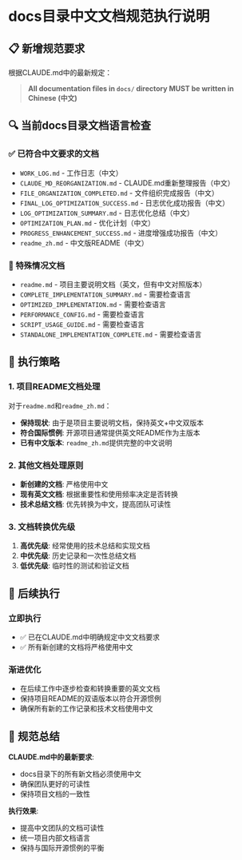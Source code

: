 # docs目录中文文档规范执行说明

## 📋 新增规范要求

根据CLAUDE.md中的最新规定：
> **All documentation files in `docs/` directory MUST be written in Chinese (中文)**

## 🔍 当前docs目录文档语言检查

### ✅ 已符合中文要求的文档
- `WORK_LOG.md` - 工作日志（中文）
- `CLAUDE_MD_REORGANIZATION.md` - CLAUDE.md重新整理报告（中文）
- `FILE_ORGANIZATION_COMPLETED.md` - 文件组织完成报告（中文）
- `FINAL_LOG_OPTIMIZATION_SUCCESS.md` - 日志优化成功报告（中文）
- `LOG_OPTIMIZATION_SUMMARY.md` - 日志优化总结（中文）
- `OPTIMIZATION_PLAN.md` - 优化计划（中文）
- `PROGRESS_ENHANCEMENT_SUCCESS.md` - 进度增强成功报告（中文）
- `readme_zh.md` - 中文版README（中文）

### 📝 特殊情况文档
- `readme.md` - 项目主要说明文档（英文，但有中文对照版本）
- `COMPLETE_IMPLEMENTATION_SUMMARY.md` - 需要检查语言
- `OPTIMIZED_IMPLEMENTATION.md` - 需要检查语言  
- `PERFORMANCE_CONFIG.md` - 需要检查语言
- `SCRIPT_USAGE_GUIDE.md` - 需要检查语言
- `STANDALONE_IMPLEMENTATION_COMPLETE.md` - 需要检查语言

## 🎯 执行策略

### 1. 项目README文档处理
对于`readme.md`和`readme_zh.md`：
- **保持现状**: 由于是项目主要说明文档，保持英文+中文双版本
- **符合国际惯例**: 开源项目通常提供英文README作为主版本
- **已有中文版本**: `readme_zh.md`提供完整的中文说明

### 2. 其他文档处理原则
- **新创建的文档**: 严格使用中文
- **现有英文文档**: 根据重要性和使用频率决定是否转换
- **技术总结文档**: 优先转换为中文，提高团队可读性

### 3. 文档转换优先级
1. **高优先级**: 经常使用的技术总结和实现文档
2. **中优先级**: 历史记录和一次性总结文档
3. **低优先级**: 临时性的测试和验证文档

## 🚀 后续执行

### 立即执行
- ✅ 已在CLAUDE.md中明确规定中文文档要求
- ✅ 所有新创建的文档将严格使用中文

### 渐进优化
- 在后续工作中逐步检查和转换重要的英文文档
- 保持项目README的双语版本以符合开源惯例
- 确保所有新的工作记录和技术文档使用中文

## 📖 规范总结

**CLAUDE.md中的最新要求**:
- docs目录下的所有新文档必须使用中文
- 确保团队更好的可读性
- 保持项目文档的一致性

**执行效果**:
- 提高中文团队的文档可读性
- 统一项目内部文档语言
- 保持与国际开源惯例的平衡